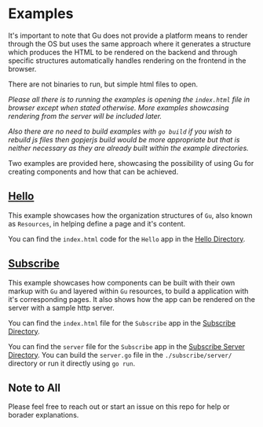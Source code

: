 # Examples
It's important to note that Gu does not provide a platform means to render through 
the OS but uses the same approach where it generates a structure which produces 
the HTML to be rendered on the backend and through specific structures automatically
handles rendering on the frontend in the browser. 

There are not binaries to run, but simple html files to open.

*Please all there is to running the examples is opening the `index.html` file in 
browser except when stated otherwise. More examples showcasing rendering from 
the server will be included later.*

*Also there are no need to build examples with `go build` if you wish to rebuild 
js files then gopjerjs build would be more appropriate but that is neither necessary
as they are already built within the example directories.*

Two examples are provided here, showcasing the possibility of using Gu for creating components 
and how that can be achieved.

## [Hello](./hello/)
This example showcases how the organization structures of `Gu`, also known as `Resources`,
in helping define a page and it's content.

You can find the `index.html` code for the `Hello` app in the [Hello Directory](./hello).

## [Subscribe](./subscribe)
This example showcases how components can be built with their own markup with `Gu`
and layered within `Gu` resources, to build a application with it's corresponding pages. 
It also shows how the app can be rendered on the server with a sample http server.

You can find the `index.html` file for the `Subscribe` app in the [Subscribe Directory](./subscribe).

You can find the `server` file for the `Subscribe` app in the [Subscribe Server Directory](./subscribe/server).
You can build the `server.go` file in the `./subscribe/server/` directory or run it directly using `go run`.


## Note to All
Please feel free to reach out or start an issue on this repo for help or borader explanations.


